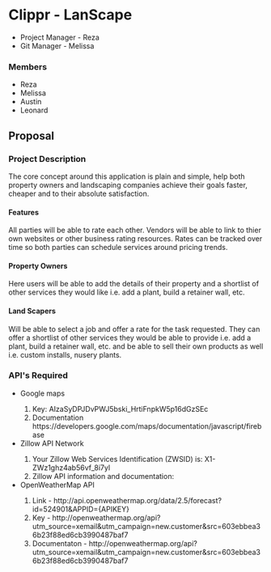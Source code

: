# Clippr - LanScape
<ul>
<li>Project Manager - Reza</li>
<li>Git Manager - Melissa</li>
</ul>

### Members
* Reza 
* Melissa
* Austin
* Leonard

## Proposal

### Project Description
The core concept around this application is plain and simple, help both property owners and landscaping companies achieve their goals faster, cheaper and to their absolute satisfaction. 
#### Features
All parties will be able to rate each other. Vendors will be able to link to thier own websites or other business rating resources. Rates can be tracked over time so both parties can schedule services around pricing trends. 
#### Property Owners
Here users will be able to add the details of their property and a
shortlist of other services they would like i.e. add a plant, build a
retainer wall, etc.
#### Land Scapers
Will be able to select a job and offer a rate for the task requested. They can offer a shortlist of other services they would be able to provide i.e. add a plant, build a retainer wall, etc. and be able to sell their own products as well i.e. custom installs, nusery plants.

### API's Required
<ul>
<li>Google maps</li>
<ol>
<li>Key: AIzaSyDPJDvPWJ5bski_HrtiFnpkW5p16dGzSEc</li>
<li>Documentation https://developers.google.com/maps/documentation/javascript/firebase </li>
</ol>
<li>Zillow API Network</li>
<ol>
<li>Your Zillow Web Services Identification (ZWSID) is: X1-ZWz1ghz4ab56vf_8i7yl</li>
<li>Zillow API information and documentation:</li>
</ol> 
<li>OpenWeatherMap API</li>
<ol>
<li>Link - http://api.openweathermap.org/data/2.5/forecast?id=524901&APPID={APIKEY}</li>
<li>Key - http://openweathermap.org/api?utm_source=xemail&utm_campaign=new.customer&src=603ebbea36b23f88ed6cb3990487baf7</li>
<li>Documentaton - http://openweathermap.org/api?utm_source=xemail&utm_campaign=new.customer&src=603ebbea36b23f88ed6cb3990487baf7</li>
</ol>
</ul>
